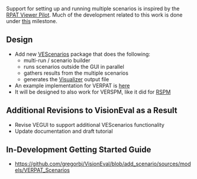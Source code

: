 Support for setting up and running multiple scenarios is inspired by the [RPAT Viewer Pilot](https://github.com/gregorbj/RPAT_Viewer_Pilot/blob/master/automating_rpat.md).  Much of the development related to this work is done under [this](https://github.com/gregorbj/VisionEval/milestone/17) milestone.

## Design
  - Add new [VEScenarios](https://github.com/gregorbj/VisionEval/tree/add_scenario/sources/modules/VEScenario) package that does the following:
    - multi-run / scenario builder
    - runs scenarios outside the GUI in parallel 
    - gathers results from the multiple scenarios
    - generates the [Visualizer](https://github.com/gregorbj/RPAT_Viewer_Pilot) output file
  - An example implementation for VERPAT is [here](https://github.com/gregorbj/VisionEval/tree/add_scenario/sources/models/VERPAT_Scenarios)
  - It will be designed to also work for VERSPM, like it did for [RSPM](https://github.com/gregorbj/RSPM-Viewer)

## Additional Revisions to VisionEval as a Result
  - Revise VEGUI to support additional VEScenarios functionality
  - Update documentation and draft tutorial

## In-Development Getting Started Guide
  - https://github.com/gregorbj/VisionEval/blob/add_scenario/sources/models/VERPAT_Scenarios